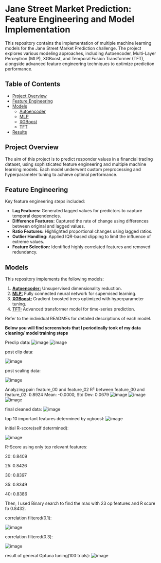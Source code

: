 # Jane Street Market Prediction: Feature Engineering and Model Implementation

This repository contains the implementation of multiple machine learning models for the Jane Street Market Prediction challenge. The project explores various modeling approaches, including Autoencoder, Multi-Layer Perceptron (MLP), XGBoost, and Temporal Fusion Transformer (TFT), alongside advanced feature engineering techniques to optimize prediction performance.

## Table of Contents
- [Project Overview](#project-overview)
- [Feature Engineering](#feature-engineering)
- [Models](#models)
  - [Autoencoder](./autoencoder/README.md)
  - [MLP](./mlp/README.md)
  - [XGBoost](./xgboost/README.md)
  - [TFT](./tft/README.md)
- [Results](#results)

## Project Overview
The aim of this project is to predict responder values in a financial trading dataset, using sophisticated feature engineering and multiple machine learning models. Each model underwent custom preprocessing and hyperparameter tuning to achieve optimal performance.

## Feature Engineering
Key feature engineering steps included:
- **Lag Features:** Generated lagged values for predictors to capture temporal dependencies.
- **Difference Features:** Captured the rate of change using differences between original and lagged values.
- **Ratio Features:** Highlighted proportional changes using lagged ratios.
- **Outlier Handling:** Applied IQR-based clipping to limit the influence of extreme values.
- **Feature Selection:** Identified highly correlated features and removed redundancy.

## Models
This repository implements the following models:
1. [**Autoencoder:**](./autoencoder/README.md) Unsupervised dimensionality reduction.
2. [**MLP:**](./mlp/README.md) Fully connected neural network for supervised learning.
3. [**XGBoost:**](./xgboost/README.md) Gradient-boosted trees optimized with hyperparameter tuning.
4. [**TFT:**](./tft/README.md) Advanced transformer model for time-series prediction.

Refer to the individual READMEs for detailed descriptions of each model.



**Below you will find screenshots that I periodically took of my data cleaning/ model training steps**

Preclip data:
![image](https://github.com/user-attachments/assets/29af177b-e6c1-4bc8-b7e1-3638b9598a95)
![image](https://github.com/user-attachments/assets/91ecae4c-b8bf-4951-8cb5-26d9077c1bd3)

post clip data:

![image](https://github.com/user-attachments/assets/dc22eb23-44f0-4cc6-8c96-824af6a0f582)


post scaling data:

![image](https://github.com/user-attachments/assets/5b0c3276-71ae-4bc7-8afc-d9c6915eac97)



Analyzing pair: feature_00 and feature_02
R² between feature_00 and feature_02: 0.8924
Mean: -0.0000, Std Dev: 0.0679
![image](https://github.com/user-attachments/assets/2e8f05fa-2e32-42f2-a036-9dc64c604b97)
![image](https://github.com/user-attachments/assets/dbd6e39c-b496-4a20-bd3e-9eb5ac891b83)
![image](https://github.com/user-attachments/assets/9fcf2712-d0a7-4964-87eb-6fa786cf8674)

final cleaned data:
![image](https://github.com/user-attachments/assets/cd6aded8-419e-4adc-84a3-0e3c86709a2e)

top 10 important features determined by xgboost:
![image](https://github.com/user-attachments/assets/cf5d7d03-8497-4927-821b-93f89816844b)


initial R-score(self determined):

![image](https://github.com/user-attachments/assets/a928aea6-1c6a-4ec5-a0f3-25acff94333e)

R-Score using only top relevant features:

20: 0.8409

25: 0.8426

30: 0.8397

35: 0.8349

40: 0.8386

Then, I used Binary search to find the max with 23 op features and R score fo 0.8432. 

correlation filtered(0.1):

![image](https://github.com/user-attachments/assets/30355066-0f34-4a1a-a665-5277b17fe165)

correlation filtered(0.3):

![image](https://github.com/user-attachments/assets/eaebeffe-94a2-4389-afc5-817429ae9cf4)

result of general Optuna tuning(100 trials): 
![image](https://github.com/user-attachments/assets/a7f4e092-edec-48dc-a6d2-8b502a6092ed)

